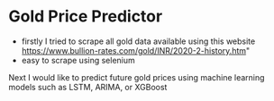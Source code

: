 # Gold Price Predictor 
- firstly I tried to scrape all gold data available using this website https://www.bullion-rates.com/gold/INR/2020-2-history.htm"
- easy to scrape using selenium

Next I would like to predict future gold prices using machine learning models such as LSTM, ARIMA, or XGBoost
